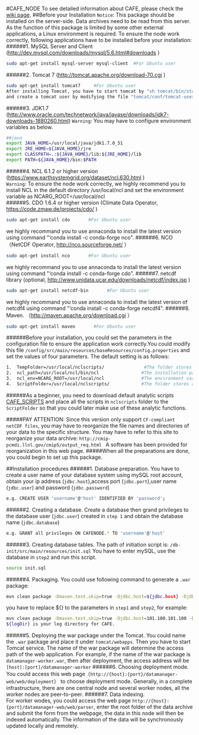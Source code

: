 #CAFE_NODE
To see detailed information about CAFE, please check the [wiki page](https://github.com/THU-EarthInformationScienceLab/CAFE_NODE/wiki).
##Before your Installation
`Notice`: This package should be installed on the server-side. Data archives need to be read from this server. As the function of this package is limited by some other external applications, a Linux environment is required. To ensure the node work correctly, following applications have to be installed before your installation:       
######1.	MySQL Server and Client (http://dev.mysql.com/downloads/mysql/5.6.html#downloads )     
```Bash 
sudo apt-get install mysql-server mysql-client  #For Ubuntu user
```     
######2.	Tomcat 7 (http://tomcat.apache.org/download-70.cgi )      
```Bash 
sudo apt-get install tomcat7     #For Ubuntu user
After installing Tomcat, you have to start tomcat by "sh tomcat/bin/startup.sh"
and create a tomcat user by modifying the file "tomcat/conf/tomcat-users.xml"
```     
######3.	JDK1.7 (http://www.oracle.com/technetwork/java/javase/downloads/jdk7-downloads-1880260.html)
`Warning`: You may have to configure environment variables as below.
```Bash
##java
export JAVA_HOME=/usr/local/java/jdk1.7.0_51
export JRE_HOME=${JAVA_HOME}/jre
export CLASSPATH=.:${JAVA_HOME}/lib:${JRE_HOME}/lib
export PATH=${JAVA_HOME}/bin:$PATH
```
######4.	NCL 6.1.2 or higher version (https://www.earthsystemgrid.org/dataset/ncl.630.html  )    
`Warning`: To ensure the node work correctly, we highly recommend you to install NCL in the default directory /usr/local/ncl and set the environment variable as NCARG_ROOT=/usr/local/ncl    
######5.	CDO 1.6.4 or higher version (Climate Data Operator, https://code.zmaw.de/projects/cdo/ )    
```Bash 
sudo apt-get install cdo       #For Ubuntu user
```     
we highly recommand you to use annaconda to install the latest version using command "‘conda install -c conda-forge nco".
######6.	NCO（NetCDF Operator, http://nco.sourceforge.net/ ）     
```Bash 
sudo apt-get install nco       #For Ubuntu user
```   
we highly recommand you to use annaconda to install the latest version using command "‘conda install -c conda-forge cdo".
######7.	netcdf library (optional, http://www.unidata.ucar.edu/downloads/netcdf/index.jsp ) 
```Bash 
sudo apt-get install netcdf-bin       #For Ubuntu user
```
we highly recommand you to use annaconda to install the latest version of netcdf4 using command "‘conda install -c conda-forge netcdf4".
######8.	Maven. （http://maven.apache.org/download.cgi ）
```Bash 
sudo apt-get install maven       #For Ubuntu user
```
######Before your installation, you could set the parameters in the configuration file to ensure the application work correctly.You could modify this file `/config/src/main/resources/baseResources/config.properties` and set the values of four parameters. The default setting is as follows:    
```Bash 
1.	TempFolder=/usr/local/nclscripts/               #The folder stores temp files
2.	ncl_path=/usr/local/ncl/bin/ncl                #The installation path of NCL
3.	ncl_env=NCARG_ROOT=/usr/local/ncl              #The environment variable of NCL
4.	ScriptFolder=/usr/local/nclscripts/            #The folder stores analytic scripts
```
######As a beginner, you need to download default analytic scripts [CAFE_SCRIPTS](https://github.com/THU-EarthInformationScienceLab/CAFE_SCRIPTS) and place all the scripts in `nclscripts` folder to the `ScriptFolder` so that you could later make use of these analytic functions.

#####PAY ATTENTION: Since this version only support `CF-compliant netCDF files`, you may have to reorganize the file names and directories of your data to the specific structure. You may have to refer to this site to reorganize your data archive: `http://cmip-pcmdi.llnl.gov/cmip5/output_req.html ` A software has been provided for reorganization in this web page.
#####When all the preparations are done, you could begin to set up this package.

##Installation procedures
######1.	Database preparation. 
You have to create a user name of your database system using mySQL root account, obtain your ip address (`jdbc.host`),access port (`jdbc.port`),user name (`jdbc.user`) and password (`jdbc.password`) 
```Bash 
e.g. CREATE USER 'username'@'host' IDENTIFIED BY 'password'; 
```
######2.	Creating a database. 
Create a database then grand privileges to the database user (`jdbc.user`) created in `step 1` and obtain the database name (`jdbc.database`)
```Bash 
e.g. GRANT all privileges ON CAFENODE.* TO 'username'@'host'
```
######3.  Creating database tables. 
The path of initiation script is: `/db-init/src/main/resources/init.sql`
You have to enter mySQL, use the database in `step2` and run this script.
```Bash 
source init.sql
```
######4.  Packaging.
You could use following command to generate a `.war` package:
```Bash 
mvn clean package -Dmaven.test.skip=true -Djdbc.host=${jdbc.host} -Djdbc.port=${jdbc.port} -Djdbc.database=${jdbc.database} -Djdbc.user=${ jdbc.user} -Djdbc.password=${jdbc.password} -DlogDir=${logDir}
```
you have to replace ${} to the parameters in `step1` and `step2`, for example:
```Bash 
mvn clean package -Dmaven.test.skip=true -Djdbc.host=101.100.101.100 -Djdbc.port=3306 -Djdbc.database=CAFENODE -Djdbc.user=abc -Djdbc.password=123456 -DlogDir=/usr/local/CAFE/log 
${logDir} is your log directory for CAFE.
```
######5.  Deploying the war package under the Tomcat.
You could name the `.war` package and place it under `tomcat/webapps`. Then you have to start Tomcat service. The name of the war package will determine the access path of the web application. For example, if the name of the war package is `datamanager-worker.war`, then after deployment, the access address will be `[host]:[port]/datamanager-worker`
######6.  Choosing deployment mode.
You could access this web page（`http://{host}:{port}/datamanager-web/web/deployment`） to choose deployment mode. Generally, in a complete infrastructure, there are one central node and several worker nodes, all the worker nodes are peer-to-peer.
######7.  Data indexing.      
For worker wodes, you could access the web page `http://{host}: {port}/datamanager-web/web/parser`, enter the root folder of the data archive and submit the form from the webpage, the data in this node will then be indexed automatically. The information of the data will be synchronously updated locally and remotely.
